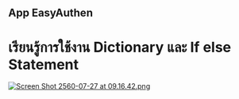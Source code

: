 ## App EasyAuthen
# เรียนรู้การใช้งาน Dictionary และ If else Statement

[![Screen Shot 2560-07-27 at 09.16.42.png](https://s1.postimg.org/m86w65fvz/Screen_Shot_2560-07-27_at_09.16.42.png)](https://postimg.org/image/kt5bhfesr/)

